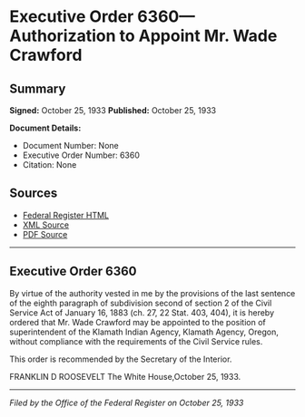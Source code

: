 # Executive Order 6360—Authorization to Appoint Mr. Wade Crawford

## Summary

**Signed:** October 25, 1933
**Published:** October 25, 1933

**Document Details:**
- Document Number: None
- Executive Order Number: 6360
- Citation: None

## Sources
- [Federal Register HTML](https://www.presidency.ucsb.edu/documents/executive-order-6360-authorization-appoint-mr-wade-crawford)
- [XML Source](None)
- [PDF Source](None)

---

## Executive Order 6360

By virtue of the authority vested in me by the provisions of the last sentence of the eighth paragraph of subdivision second of section 2 of the Civil Service Act of January 16, 1883 (ch. 27, 22 Stat. 403, 404), it is hereby ordered that Mr. Wade Crawford may be appointed to the position of superintendent of the Klamath Indian Agency, Klamath Agency, Oregon, without compliance with the requirements of the Civil Service rules.

This order is recommended by the Secretary of the Interior.

FRANKLIN D ROOSEVELT
The White House,October 25, 1933.

---

*Filed by the Office of the Federal Register on October 25, 1933*
